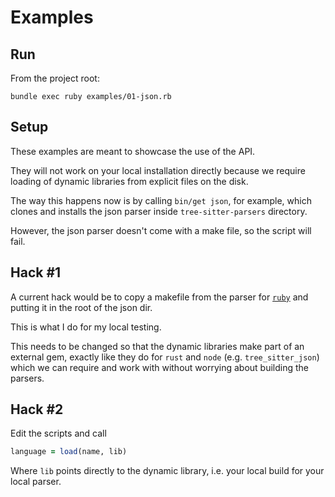 # Examples

## Run

From the project root:

```console
bundle exec ruby examples/01-json.rb
```

## Setup

These examples are meant to showcase the use of the API.

They will not work on your local installation directly because we require
loading of dynamic libraries from explicit files on the disk.

The way this happens now is by calling `bin/get json`, for example, which clones
and installs the json parser inside `tree-sitter-parsers` directory.

However, the json parser doesn't come with a make file, so the script will fail.

## Hack #1

A current hack would be to copy a makefile from the parser for
[`ruby`](https://github.com/tree-sitter/tree-sitter-ruby/blob/master/Makefile)
and putting it in the root of the json dir.

This is what I do for my local testing.

This needs to be changed so that the dynamic libraries make part of an external
gem, exactly like they do for `rust` and `node` (e.g. `tree_sitter_json`) which
we can require and work with without worrying about building the parsers.

## Hack #2

Edit the scripts and call 

```ruby
language = load(name, lib)
```

Where `lib` points directly to the dynamic library, i.e. your local build for
your local parser.
